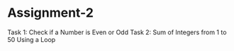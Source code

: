 # Assignment-2
Task 1: Check if a Number is Even or Odd
Task 2: Sum of Integers from 1 to 50 Using a Loop

